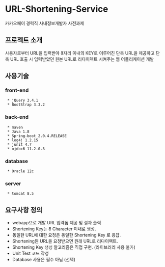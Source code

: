 # URL-Shortening-Service
 
 카카오페이 경력직 사내정보개발자 사전과제

## 프로젝트 소개

사용자로부터 URL을 입력받아 8자리 이내의 KEY로 이루어진 단축 URL을 제공하고 단축 URL 호출 시 입력받았던 원본 URL로 리다이덱트 시켜주는 웹 어플리케이션 개발

## 사용기술

  ### front-end
     * jQuery 3.4.1
     * BootStrap 3.3.2
     
  ### back-end
     * maven
     * Java 1.8
     * Spring-boot 2.0.4.RELEASE
     * log4j 1.2.15
     * junit 4.7
     * ojdbc6 11.2.0.3
     
  ### database
     * Oracle 12c
     
  ### server
     * tomcat 8.5
     
 

## 요구사항 정의
 * webapp으로 개발 URL 입력폼 제공 및 결과 출력 
 * Shortening Key는 8 Character 이내로 생성.  
 * 동일한 URL에 대한 요청은 동일한 Shortening Key 로 응답. 
 * Shortening된 URL을 요청받으면 원래 URL로 리다이렉트. 
 * Shortening Key 생성 알고리즘은 직접 구현. (라이브러리 사용 불가) 
 * Unit Test 코드 작성
 * Database 사용은 필수 아님 (선택) 
 
 
